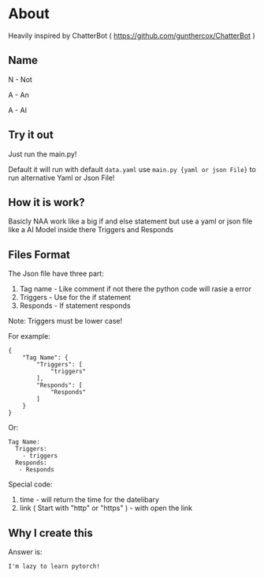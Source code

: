 # About

Heavily inspired by ChatterBot ( https://github.com/gunthercox/ChatterBot )

## Name

N - Not

A - An

A - AI

## Try it out

Just run the main.py!

Default it will run with default `data.yaml` use `main.py {yaml or json File}` to run alternative Yaml or Json File!

## How it is work?

Basicly NAA work like a big if and else statement but use a yaml or json file like a AI Model inside there Triggers and Responds

## Files Format

The Json file have three part: 

1. Tag name - Like comment if not there the python code will rasie a error
2. Triggers - Use for the if statement
3. Responds - If statement responds

Note:
Triggers must be lower case!

For example:

    {
        "Tag Name": {
            "Triggers": [
                "triggers"
            ],
            "Responds": [
                "Responds"
            ]
        }
    }

Or:

    Tag Name:
      Triggers:
        - triggers
      Responds:
       - Responds

Special code:
1. time - will return the time for the datelibary
2. link ( Start with "http" or "https" ) - with open the link

## Why I create this

Answer is:

    I'm lazy to learn pytorch!
